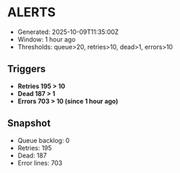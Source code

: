 # ALERTS

- Generated: 2025-10-09T11:35:00Z
- Window: 1 hour ago
- Thresholds: queue>20, retries>10, dead>1, errors>10

## Triggers
- **Retries 195 > 10**
- **Dead 187 > 1**
- **Errors 703 > 10 (since 1 hour ago)**

## Snapshot
- Queue backlog: 0
- Retries: 195
- Dead: 187
- Error lines: 703
